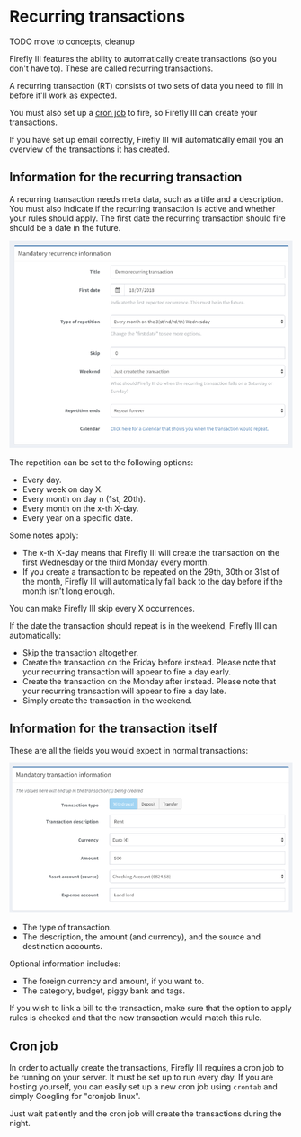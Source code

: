 # Recurring transactions

TODO move to concepts, cleanup

Firefly III features the ability to automatically create transactions (so you don't have to). These are called recurring transactions. 

A recurring transaction (RT) consists of two sets of data you need to fill in before it'll work as expected.

You must also set up a [cron job](../advanced-installation/cron.md) to fire, so Firefly III can create your transactions.

If you have set up email correctly, Firefly III will automatically email you an overview of the transactions it has created.

## Information for the recurring transaction

A recurring transaction needs meta data, such as a title and a description. You must also indicate if the recurring transaction is active and whether your rules should apply. The first date the recurring transaction should fire should be a date in the future.

![Mandatory information for a recurring transaction.](images/recurrence-mandatory.png)

The repetition can be set to the following options:

- Every day.
- Every week on day X.
- Every month on day n (1st, 20th).
- Every month on the x-th X-day.
- Every year on a specific date.

Some notes apply:

- The x-th X-day means that Firefly III will create the transaction on the first Wednesday or the third Monday every month.
- If you create a transaction to be repeated on the 29th, 30th or 31st of the month, Firefly III will automatically fall back to the day before if the month isn't long enough.

You can make Firefly III skip every X occurrences.

If the date the transaction should repeat is in the weekend, Firefly III can automatically:

- Skip the transaction altogether.
- Create the transaction on the Friday before instead. Please note that your recurring transaction will appear to fire a day early.
- Create the transaction on the Monday after instead. Please note that your recurring transaction will appear to fire a day late.
- Simply create the transaction in the weekend.

## Information for the transaction itself

These are all the fields you would expect in normal transactions:

![Mandatory information for a recurring transaction.](images/transaction-mandatory.png)

- The type of transaction.
- The description, the amount (and currency), and the source and destination accounts.

Optional information includes:

- The foreign currency and amount, if you want to.
- The category, budget, piggy bank and tags.

If you wish to link a bill to the transaction, make sure that the option to apply rules is checked and that the new transaction would match this rule.


## Cron job

In order to actually create the transactions, Firefly III requires a cron job to be running on your server. It must be set up to run every day. If you are hosting yourself, you can easily set up a new cron job using `crontab` and simply Googling for "cronjob linux".

Just wait patiently and the cron job will create the transactions during the night.
